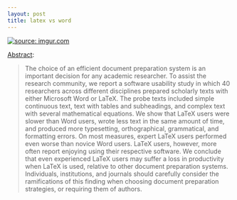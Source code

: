 ```yaml
---
layout: post
title: latex vs word
---
```


<a href="http://imgur.com/pDseFzR"><img src="http://i.imgur.com/pDseFzR.png" title="source: imgur.com" /></a>

[Abstract](http://www.plosone.org/article/info%3Adoi%2F10.1371%2Fjournal.pone.0115069):

> The choice of an efficient document preparation system is an important decision for any academic researcher. To assist the research community, we report a software usability study in which 40 researchers across different disciplines prepared scholarly texts with either Microsoft Word or LaTeX. The probe texts included simple continuous text, text with tables and subheadings, and complex text with several mathematical equations. We show that LaTeX users were slower than Word users, wrote less text in the same amount of time, and produced more typesetting, orthographical, grammatical, and formatting errors. On most measures, expert LaTeX users performed even worse than novice Word users. LaTeX users, however, more often report enjoying using their respective software. We conclude that even experienced LaTeX users may suffer a loss in productivity when LaTeX is used, relative to other document preparation systems. Individuals, institutions, and journals should carefully consider the ramifications of this finding when choosing document preparation strategies, or requiring them of authors.